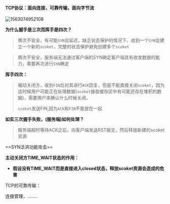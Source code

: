 ####  	TCP协议：面向连接，可靠传输，面向字节流



![1563074952108](C:\Users\j2726\AppData\Roaming\Typora\typora-user-images\1563074952108.png)



**为什么握手是三次而挥手是四次？**

> 俩次不安全，有可能`SYN`会延迟，缺乏状态保护的情况下，收到一个`SYN`会建立一个新的`scoket`，完整的状态保护避免创建多个`scoket`

> 俩次不安全，服务端无法通过客户端的SYN确定客户端具有收发数据的能力，需要再次进行`SYN`确定

**挥手四次：**

> 被动关闭方，收到`FIN`后对其进行`ACK`回复，但是不能直接关闭`scoket`，因为这时候用户可能正在处理数据(`scoket`接收缓存区中有可能还存在堆积的数据)，需要用户来确认什么时候关闭。
>
> `scoket`发送FIN,因为`ACK`和`FIN`不能放在一起

**如实三次握手失败，(服务端)如何处理？**

>服务端超时等待ACK之后，向客户端发送RST报文，然后释放新建的scoket资源

==SYN泛洪功能攻击==

**主动关闭方TIME_WAIT状态的作用：**

- **假设没有TIME_WAIT而是直接进入closed状态，释放scoket资源会造成的危害**



TCP的可靠传输：

连接管理，........

